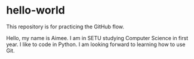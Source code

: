# hello-world
This repository is for practicing the GitHub flow.

Hello, my name is Aimee.
I am in SETU studying Computer Science in first year.
I like to code in Python.
I am looking forward to learning how to use Git.
